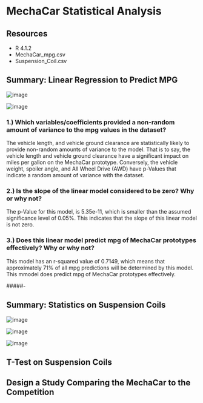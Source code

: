 # MechaCar Statistical Analysis

## Resources
* R 4.1.2 
* MechaCar_mpg.csv
* Suspension_Coil.csv

## Summary: Linear Regression to Predict MPG

![image](https://user-images.githubusercontent.com/87340105/156869849-798c005f-7d0d-4690-bf48-9be51f46375f.png)

![image](https://user-images.githubusercontent.com/87340105/156869703-00935023-0274-471c-b39c-494411745626.png)

### 1.) Which variables/coefficients provided a non-random amount of variance to the mpg values in the dataset? 
The vehicle length, and vehicle ground clearance are statistically likely to provide non-random amounts of variance to the model. That is to say, the vehicle length and vehicle ground clearance have a significant impact on miles per gallon on the MechaCar prototype. Conversely, the vehicle weight, spoiler angle, and All Wheel Drive (AWD) have p-Values that indicate a random amount of variance with the dataset.

### 2.) Is the slope of the linear model considered to be zero? Why or why not? 
The p-Value for this model, is 5.35e-11, which is smaller than the assumed significance level of 0.05%. This indicates that the slope of this linear model is not zero.

### 3.) Does this linear model predict mpg of MechaCar prototypes effectively? Why or why not? 
This model has an r-squared value of 0.7149, which means that approximately 71% of all mpg predictions will be determined by this model. This mmodel does predict mpg of MechaCar prototypes effectively.

#####-
## Summary: Statistics on Suspension Coils

![image](https://user-images.githubusercontent.com/87340105/156869935-d2c263f5-bb5d-4dfb-9b9d-4f44da7a3280.png)

![image](https://user-images.githubusercontent.com/87340105/156869975-37b2e515-dbbe-49b8-afe9-2880fc8db322.png)

![image](https://user-images.githubusercontent.com/87340105/156869982-0fa09d70-c36f-41e6-b402-5097638ae737.png)


## T-Test on Suspension Coils



## Design a Study Comparing the MechaCar to the Competition
